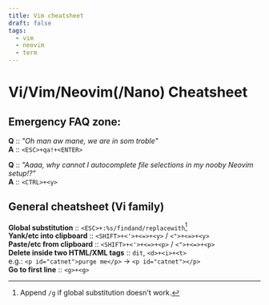 ```yaml
---
title: Vim cheatsheet
draft: false
tags:
  - vim
  - neovim
  - term
---
```


# Vi/Vim/Neovim(/Nano) Cheatsheet

## Emergency FAQ zone:

**Q** :: *"Oh man aw mane, we  are in som troble"*\
**A** :: `<ESC>+qa!+<ENTER>`

**Q** :: *"Aaaa, why cannot I autocomplete file selections in my nooby Neovim setup!?"*\
**A** :: `<CTRL>+<y>`

## General cheatsheet (Vi family)

**Global substitution** :: `<ESC>+:%s/findand/replacewith`[^1]\
**Yank/etc into clipboard** :: `<SHIFT>+<'>+<=>+<y>` / `<">+<=>+<y>`\
**Paste/etc from clipboard** :: `<SHIFT>+<'>+<=>+<p>` / `<">+<=>+<p>`\
**Delete inside two HTML/XML tags** :: `dit`, `<d>+<i>+<t>`\
  e.g.: `<p id="catnet">purge me</p>` -> `<p id="catnet"></p>`\
**Go to first line** :: `<g>+<g>`

[^1]: Append `/g` if global substitution doesn't work.
